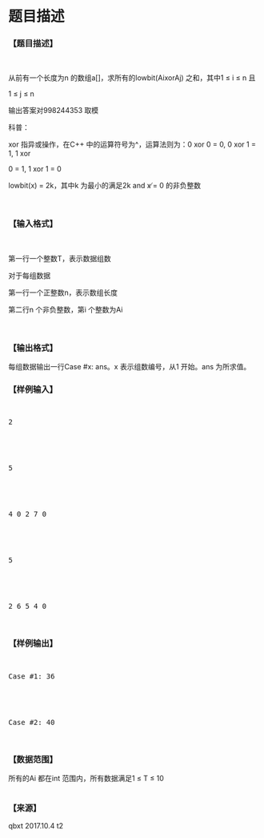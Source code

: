 # 题目描述


<h3>
【题目描述】
</h3>
<p>
<br/>
</p>
<p>
从前有一个长度为n 的数组a[]，求所有的lowbit(AixorAj) 之和，其中1 ≤ i ≤ n 且
</p>
<p>
1 ≤ j ≤ n
</p>
<p>
输出答案对998244353 取模
</p>
<p>
科普：
</p>
<p>
xor 指异或操作，在C++ 中的运算符号为^，运算法则为：0 xor 0 = 0, 0 xor 1 = 1, 1 xor
</p>
<p>
0 = 1, 1 xor 1 = 0
</p>
<p>
lowbit(x) = 2k，其中k 为最小的满足2k and x ̸= 0 的非负整数
</p>
<p>
<br/>
</p>
<h3>
【输入格式】
</h3>
<p>
<br/>
</p>
<p>
第一行一个整数T，表示数据组数
</p>
<p>
对于每组数据
</p>
<p>
第一行一个正整数n，表示数组长度
</p>
<p>
第二行n 个非负整数，第i 个整数为Ai
</p>
<p>
<br/>
</p>
<h3>
【输出格式】
</h3>
<p>
每组数据输出一行Case #x: ans。x 表示组数编号，从1 开始。ans 为所求值。
</p>
<h3>
【样例输入】
</h3>
<pre><p>
2
</p>

<p>
5
</p>

<p>
4 0 2 7 0
</p>

<p>
5
</p>

<p>
2 6 5 4 0
</p>
</pre>
<h3>
【样例输出】
</h3>
<pre><p>
Case #1: 36
</p>

<p>
Case #2: 40
</p>
</pre>
<h3>
【数据范围】
</h3>
<p>
所有的Ai 都在int 范围内，所有数据满足1 ≤ T ≤ 10
</p>
<p>
<img src="/upload/image/20171004/20171004162646_61392.png" alt=""/> 
</p>
<h3>
【来源】
</h3>
<p>
qbxt 2017.10.4 t2
</p>

